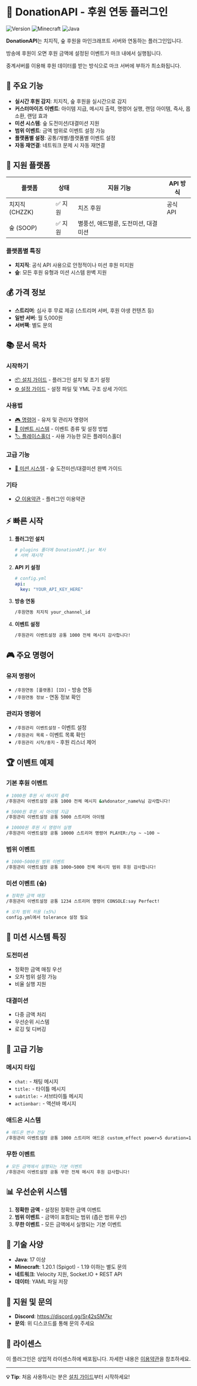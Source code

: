 # 🎁 DonationAPI - 후원 연동 플러그인

![Version](https://img.shields.io/badge/version-2.0.0-blue.svg)
![Minecraft](https://img.shields.io/badge/minecraft-1.20.1-green.svg)
![Java](https://img.shields.io/badge/java-17+-orange.svg)

**DonationAPI**는 치지직, 숲 후원을 마인크래프트 서버와 연동하는 플러그인입니다.

방송에 후원이 오면 후원 금액에 설정된 이벤트가 마크 내에서 실행됩니다.

중계서버를 이용해 후원 데이터를 받는 방식으로 마크 서버에 부하가 최소화됩니다.

## 🚀 주요 기능

- **실시간 후원 감지**: 치지직, 숲 후원을 실시간으로 감지
- **커스터마이즈 이벤트**: 아이템 지급, 메시지 출력, 명령어 실행, 랜덤 아이템, 즉사, 몹 소환, 랜덤 효과
- **미션 시스템**: 숲 도전미션/대결미션 지원
- **범위 이벤트**: 금액 범위로 이벤트 설정 가능
- **플랫폼별 설정**: 공통/개별/플랫폼별 이벤트 설정
- **자동 재연결**: 네트워크 문제 시 자동 재연결

## 🎯 지원 플랫폼

| 플랫폼 | 상태 | 지원 기능 | API 방식 |
|--------|------|----------|----------|
| 치지직 (CHZZK) | ✅ 지원 | 치즈 후원 | 공식 API |
| 숲 (SOOP) | ✅ 지원 | 별풍선, 애드벌룬, 도전미션, 대결미션 | |

### 플랫폼별 특징
- **치지직**: 공식 API 사용으로 안정적이나 미션 후원 미지원
- **숲**: 모든 후원 유형과 미션 시스템 완벽 지원

## 💰 가격 정보

- **스트리머**: 심사 후 무료 제공 (스트리머 서버, 후원 야생 컨텐츠 등)
- **일반 서버**: 월 5,000원
- **서버팩**: 별도 문의

## 📚 문서 목차

### 시작하기
- [📦 설치 가이드](installation.md) - 플러그인 설치 및 초기 설정
- [⚙️ 설정 가이드](configuration.md) - 설정 파일 및 YML 구조 상세 가이드

### 사용법
- [🎮 명령어](commands.md) - 유저 및 관리자 명령어
- [🎪 이벤트 시스템](events.md) - 이벤트 종류 및 설정 방법
- [🏷️ 플레이스홀더](placeholders.md) - 사용 가능한 모든 플레이스홀더

### 고급 기능
- [🎯 미션 시스템](mission-system.md) - 숲 도전미션/대결미션 완벽 가이드

### 기타
- [📋 이용약관](terms.md) - 플러그인 이용약관

## ⚡ 빠른 시작

1. **플러그인 설치**
   ```bash
   # plugins 폴더에 DonationAPI.jar 복사
   # 서버 재시작
   ```

2. **API 키 설정**
   ```yaml
   # config.yml
   api:
     key: "YOUR_API_KEY_HERE"
   ```

3. **방송 연동**
   ```bash
   /후원연동 치지직 your_channel_id
   ```

4. **이벤트 설정**
   ```bash
   /후원관리 이벤트설정 공통 1000 전체 메시지 감사합니다!
   ```

## 🎮 주요 명령어

### 유저 명령어
- `/후원연동 [플랫폼] [ID]` - 방송 연동
- `/후원연동 정보` - 연동 정보 확인

### 관리자 명령어
- `/후원관리 이벤트설정` - 이벤트 설정
- `/후원관리 목록` - 이벤트 목록 확인
- `/후원관리 시작/중지` - 후원 리스너 제어

## 🏆 이벤트 예제

### 기본 후원 이벤트
```bash
# 1000원 후원 시 메시지 출력
/후원관리 이벤트설정 공통 1000 전체 메시지 &a%donator_name%님 감사합니다!

# 5000원 후원 시 아이템 지급
/후원관리 이벤트설정 공통 5000 스트리머 아이템

# 10000원 후원 시 명령어 실행
/후원관리 이벤트설정 공통 10000 스트리머 명령어 PLAYER:/tp ~ ~100 ~
```

### 범위 이벤트
```bash
# 1000~5000원 범위 이벤트
/후원관리 이벤트설정 공통 1000~5000 전체 메시지 범위 후원 감사합니다!
```

### 미션 이벤트 (숲)
```bash
# 정확한 금액 매칭
/후원관리 이벤트설정 공통 1234 스트리머 명령어 CONSOLE:say Perfect!

# 오차 범위 허용 (±5%)
config.yml에서 tolerance 설정 필요
```

## 🎯 미션 시스템 특징

### 도전미션
- 정확한 금액 매칭 우선
- 오차 범위 설정 가능
- 비율 실행 지원

### 대결미션
- 다중 금액 처리
- 우선순위 시스템
- 로깅 및 디버깅

## 🌟 고급 기능

### 메시지 타입
- `chat:` - 채팅 메시지
- `title:` - 타이틀 메시지
- `subtitle:` - 서브타이틀 메시지
- `actionbar:` - 액션바 메시지

### 애드온 시스템
```bash
# 애드온 변수 전달
/후원관리 이벤트설정 공통 1000 스트리머 애드온 custom_effect power=5 duration=10
```

### 무한 이벤트
```bash
# 모든 금액에서 실행되는 기본 이벤트
/후원관리 이벤트설정 공통 무한 전체 메시지 후원 감사합니다!
```

## 📊 우선순위 시스템

1. **정확한 금액** - 설정된 정확한 금액 이벤트
2. **범위 이벤트** - 금액이 포함되는 범위 (좁은 범위 우선)
3. **무한 이벤트** - 모든 금액에서 실행되는 기본 이벤트

## 🔧 기술 사양

- **Java**: 17 이상
- **Minecraft**: 1.20.1 (Spigot) - 1.19 이하는 별도 문의
- **네트워크**: Velocity 지원, Socket.IO + REST API
- **데이터**: YAML 파일 저장

## 🤝 지원 및 문의

- **Discord**: https://discord.gg/Sr42sSM7kr
- **문의**: 위 디스코드를 통해 문의 주세요

## 📄 라이센스

이 플러그인은 상업적 라이센스하에 배포됩니다. 자세한 내용은 [이용약관](terms.md)을 참조하세요.

---

**💡 Tip**: 처음 사용하시는 분은 [설치 가이드](installation.md)부터 시작하세요! 